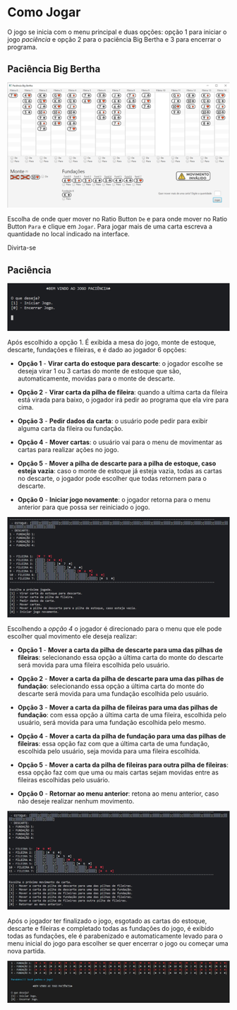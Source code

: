 # **Como Jogar**

O jogo se inicia com o menu principal e duas opções: opção 1 para iniciar o jogo _paciência_ e opção 2 para o paciência Big Bertha e 3 para encerrar o programa.

## Paciência Big Bertha

<img src="./img/prints/PBB.png"/>

Escolha de onde quer mover no Ratio Button `De` e para onde mover no Ratio Button `Para` e clique em `Jogar`. Para jogar mais de uma carta escreva a quantidade no local indicado na interface.

Divirta-se

## Paciência

<img src="./img/prints/MenuPrincipal.png"/>

Após escolhido a opção 1. É exibida a mesa do jogo, monte de estoque, descarte, fundações e fileiras, e é dado ao jogador 6 opções:

- **Opção 1** - **Virar carta do estoque para descarte**: o jogador escolhe se deseja virar 1 ou 3 cartas do monte de estoque que são, automaticamente, movidas para o monte de descarte.

- **Opção 2** - **Virar carta da pilha de fileira**: quando a ultima carta da fileira está virada para baixo, o jogador irá pedir ao programa que ela vire para cima.

- **Opção 3** - **Pedir dados da carta**: o usuário pode pedir para exibir alguma carta da fileira ou fundação.

- **Opção 4** - **Mover cartas**: o usuário vai para o menu de movimentar as cartas para realizar ações no jogo.

- **Opção 5** - **Mover a pilha de descarte para a pilha de estoque, caso esteja vazia**: caso o monte de estoque já esteja vazia, todas as cartas no descarte, o jogador pode escolher que todas retornem para o descarte.

- **Opção 0** - **Iniciar jogo novamente**: o jogador retorna para o menu anterior para que possa ser reiniciado o jogo.

<img src="./img/prints/OpcaoPaciencia.png"/>

Escolhendo a _opção 4_ o jogador é direcionado para o menu que ele pode escolher qual movimento ele deseja realizar:

- **Opção 1** - **Mover a carta da pilha de descarte para uma das pilhas de fileiras**: selecionando essa opção a última carta do monte do descarte será movida para uma fileira escolhida pelo usuário.

- **Opção 2** - **Mover a carta da pilha de descarte para uma das pilhas de fundação**: selecionando essa opção a última carta do monte do descarte será movida para uma fundação escolhida pelo usuário.

- **Opção 3** - **Mover a carta da pilha de fileiras para uma das pilhas de fundação**: com essa opção a última carta de uma fileira, escolhida pelo usuário, será movida para uma fundação escolhida pelo mesmo.

- **Opção 4** - **Mover a carta da pilha de fundação para uma das pilhas de fileiras**: essa opção faz com que a última carta de uma fundação, escolhida pelo usuário, seja movida para uma fileira escolhida.

- **Opção 5** - **Mover a carta da pilha de fileiras para outra pilha de fileiras**: essa opção faz com que uma ou mais cartas sejam movidas entre as fileiras escolhidas pelo usuário.

- **Opção 0** - **Retornar ao menu anterior**: retona ao menu anterior, caso não deseje realizar nenhum movimento.

<img src="./img/prints/MenuMovimento.png"/>

Após o jogador ter finalizado o jogo, esgotado as cartas do estoque, descarte e fileiras e completado todas as fundações do jogo, é exibido todas as fundações, ele é parabenizado e automaticamente levado para o menu inicial do jogo para escolher se quer encerrar o jogo ou começar uma nova partida.

<img src="./img/prints/JogoGanho.png"/>
